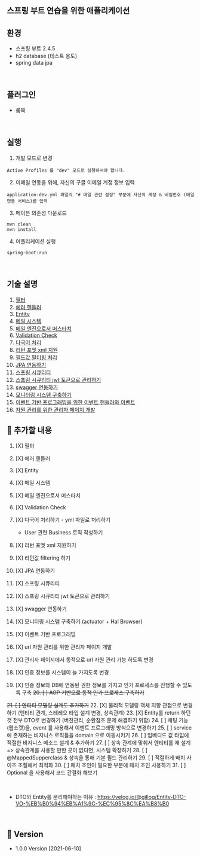 스프링 부트 연습을 위한 애플리케이션
-

환경
-
* 스프링 부트 2.4.5
* h2 database (테스트 용도)
* spring data jpa



<br/>

플러그인
-
* 롬복


<br/>


실행
-
1. 개발 모드로 변경
```text
Active Profiles 를 "dev" 모드로 실행하셔야 합니다.
```

2. 이메일 연동을 위해, 자신의 구글 이메일 계정 정보 입력
```text
application-dev.yml 파일의 "# 메일 관련 설정" 부분에 자신의 계정 & 비밀번호 (메일 연동 서비스)를 입력
```

3. 메이븐 의존성 다운로드
```text
mvn clean
mvn install
```

4. 어플리케이션 실행
```text
spring-boot:run
```



<br/>

기술 설명
-
1. [필터](md/Filter.md)
2. [에러 핸들러](md/ErrorHandler.md)
3. [Entity](md/Entity.md)
4. [메일 시스템](md/Mailing.md)
5. [메일 엔진으로서 머스타치](md/Mustache.md)
6. [Validation Check](md/validationCheck.md)
7. [다국어 처리](md/MultiLanguage.md)
8. [리턴 포멧 xml 지원](md/ReturnFormat.md)
9. [필드값 필터링 처리](md/FieldFiltering.md)
10. [JPA 연동하기](md/JPA.md)
11. [스프링 시큐리티](md/SpringSecurity.md)
12. [스프링 시큐리티 jwt 토큰으로 관리하기](md/SpringSecurityWithJWT.md)
13. [swagger 연동하기](md/Swagger.md)
14. [모니터링 시스템 구축하기](md/Monitoring.md)
15. [이벤트 기반 프로그래밍을 위한 이벤트 핸들러와 이벤트](md/EventHandler.md)
16. [자원 관리를 위한 관리자 페이지 개발](md/SpringSecurity.md)

📌 추가할 내용 
-
1. [X] 필터
2. [X] 에러 핸들러
3. [X] Entity
4. [X] 메일 시스템
5. [X] 메일 엔진으로서 머스타치
6. [X] Validation Check
7. [X] 다국어 처리하기 - yml 파일로 처리하기
    * User 관련 Business 로직 작성하기
8. [X] 리턴 포멧 xml 지원하기
9. [X] 리턴값 filtering 하기 
10. [X] JPA 연동하기
11. [X] 스프링 시큐리티
12. [X] 스프링 시큐리티 jwt 토큰으로 관리하기
13. [X] swagger 연동하기
14. [X] 모니터링 시스템 구축하기 (actuator + Hal Browser)
15. [X] 이벤트 기반 프로그래밍

16. [X] url 자원 관리를 위한 관리자 페이지 개발
17. [X] 관리자 페이지에서 동적으로 url 자원 관리 가능 하도록 변경
18. [X] 인증 정보를 시스템이 늘 가지도록 변경
19. [X] 인증 정보와 DB에 연동된 권한 정보를 가지고 인가 프로세스를 진행할 수 있도록 구축
~~20. [ ] AOP 기반으로 동적 인가 프로세스 구축하기~~

~~21. [ ] 엔티티 모델링 설계도 추가하기~~
22. [X] 물리적 모델링 객체 지향 관점으로 변경하기 (엔티티 관계, 스테레오 타입 설계 변경, 상속관계)
23. [X] Entity를 return 하던 것 전부 DTO로 변경하기 (버전관리, 순환참조 문제 해결하기 위함)
24. [ ] 채팅 기능(웹소켓)을, event 를 사용해서 이벤트 프로그래밍 방식으로 변경하기
25. [ ] service에 존재하는 비지니스 로직들을 domain 으로 이동시키기
26. [ ] 임베디드 값 타입에 적절한 비지니스 메소드 설계 & 추가하기
27. [ ] 상속 관계에 맞춰서 엔티티를 재 설계 => 상속관계를 사용할 만한 곳이 없다면, 시스템 확장하기
28. [ ] @MappedSupperclass & 상속을 통해 기본 필드 관리하기 
29. [ ] 적절하게 배치 사이즈 조절해서 최적화
30. [ ] 패치 조인이 필요한 부분에 패치 조인 사용하기
31. [ ] Optional 을 사용해서 코드 간결화 해보기


<br/>

* DTO와 Entity를 분리해야하는 이유 : <https://velog.io/@gillog/Entity-DTO-VO-%EB%B0%94%EB%A1%9C-%EC%95%8C%EA%B8%B0>



<br/>


📌 Version
-
* 1.0.0 Version [2021-06-10]

